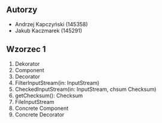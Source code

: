 ## Autorzy
* Andrzej Kapczyński (145358)
* Jakub Kaczmarek (145291)

## Wzorzec 1
1. Dekorator
2. Component
3. Decorator
4. FilterInputStream(in: InputStream)
5. CheckedInputStream(in: InputStream, chsum Checksum)
6. getChecksum(): Checksum
7. FileInputStream
8. Concrete Component
9. Concrete Decorator